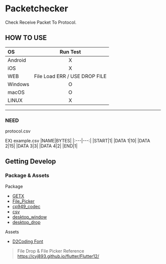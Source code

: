 # Packetchecker

Check Receive Packet To Protocol.


## HOW TO USE

|OS|           Run Test            |
|:---|:-----------------------------:|
|Android|               X               |
|iOS|               X               |
|WEB| File Load ERR / USE DROP FILE |
|Windows|               O               |
|macOS|               O               |
|LINUX|               X               |
---
### NEED 
protocol.csv

EX) example.csv
|NAME|BYTES|
|:---|---:|
|START|1|
|DATA 1|10|
|DATA 2|15|
|DATA 3|3|
|DATA 4|2|
|END|1|



## Getting Develop

### Package & Assets
Package
 - [GETX](https://pub.dev/packages/get)
 - [File_Picker](https://pub.dev/packages/file_picker)
 - [cp949_codec](https://pub.dev/packages/cp949_codec)
 - [csv](https://pub.dev/packages/csv)
 - [desktop_window](https://pub.dev/packages/desktop_window)
 - [desktop_drop](https://pub.dev/packages/desktop_drop)

Assets 
 - [D2Coding Font](https://github.com/naver/d2codingfont)

> File Drop & File Picker Reference
    https://cyj893.github.io/flutter/Flutter12/
